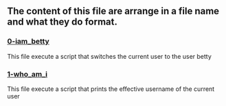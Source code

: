 ## The content of this file are arrange in a file name and what they do format.

### [0-iam_betty](0-iam_betty)
This file execute a script that switches the current user to the user betty

### [1-who_am_i](1-who_am_i)
This file execute a script that prints the effective username of the current user